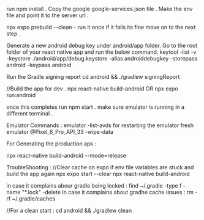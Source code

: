 run
npm install .
Copy the google google-services.json file .
Make the env file and point it to the server url .

npx expo prebuild --clean - run it once if it fails its fine move on to the next step .

Generate a new android debug key under android/app folder. Go to the root folder of your react native app and run the below command.
keytool -list -v -keystore ./android/app/debug.keystore -alias androiddebugkey -storepass android -keypass android

Run the Gradle signing report
cd android && ./gradlew signingReport

//Build the app for dev .
npx react-native build-android OR
npx expo run:android

once this completes run
npm start .
make sure emulator is running in a different terminal .

Emulator Commands :
emulator -list-avds
for restarting the emulator fresh
emulator @Pixel_6_Pro_API_33 -wipe-data

For Generating the production apk :

npx react-native build-android --mode=release

TroubleShooting :
//Clear cache on expo if env file variables are stuck and build the app again
npx expo start --clear
npx react-native build-android

in case it complains abour gradle being locked :
find ~/.gradle -type f -name "\*.lock" -delete
In case it complains about gradhe cache issues :
rm -rf ~/.gradle/caches

//For a clean start :
cd android && ./gradlew clean
